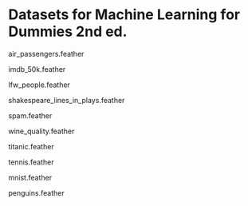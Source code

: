 # Datasets for Machine Learning for Dummies 2nd ed.

air_passengers.feather

imdb_50k.feather

lfw_people.feather

shakespeare_lines_in_plays.feather

spam.feather

wine_quality.feather

titanic.feather

tennis.feather

mnist.feather

penguins.feather

